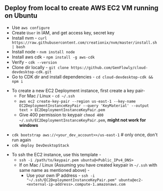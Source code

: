 ## Deploy from local to create AWS EC2 VM running on Ubuntu
* Use `aws configure`
* Create `User` in IAM, and get access key, secret key
* Install nvm - `curl https://raw.githubusercontent.com/creationix/nvm/master/install.sh | bash `
* Install node - `nvm install node`
* Install aws cdk - `npm install -g aws-cdk`
* Verify - `cdk --version`
* Clone dir locally - `git clone https://github.com/GenFlowly/cloud-devdesktop-cdk.git`
* Go to CDK dir and install dependencies - `cd cloud-devdesktop-cdk && npm i`

- To create a new EC2 Deployment instance, first create a key pair-
    * For Mac / Linux - `cd ~/.ssh`
    * `aws ec2 create-key-pair --region us-east-1 --key-name EC2DeploymentInstanceKeyPair --query 'KeyMaterial' --output text > EC2DeploymentInstanceKeyPair.pem`
    * Give 400 permission to keypair `chmod 400 ~/.ssh/EC2DeploymentInstanceKeyPair.pem`, **might not work for windows**
* ```cdk bootstrap aws://<your_dev_account>>/us-east-1``` # only once, don't run again
* `cdk deploy DevDesktopStack`
- To ssh the EC2 instance, use this template -
  - `ssh -i /path/to/keypair.pem ubuntu@<Public_IPv4_DNS>`
  - If on Mac / Linux (Assuming you have created keypair in `~/.ssh` with same name as mentioned above) -
      - Use your own IP address - `ssh -i "~/.ssh/EC2DeploymentInstanceKeyPair.pem" ubuntu@ec2-<external-ip-address>.compute-1.amazonaws.com`
